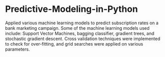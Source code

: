 # Predictive-Modeling-in-Python
Applied various machine learning models to predict subscription rates on a bank marketing campaign. Some of the machine learning models used include: Support Vector Machines, bagging classifier, gradient trees, and stochastic gradient descent. Cross validation techniques were implemented to check for over-fitting, and grid searches were applied on various parameters.  
